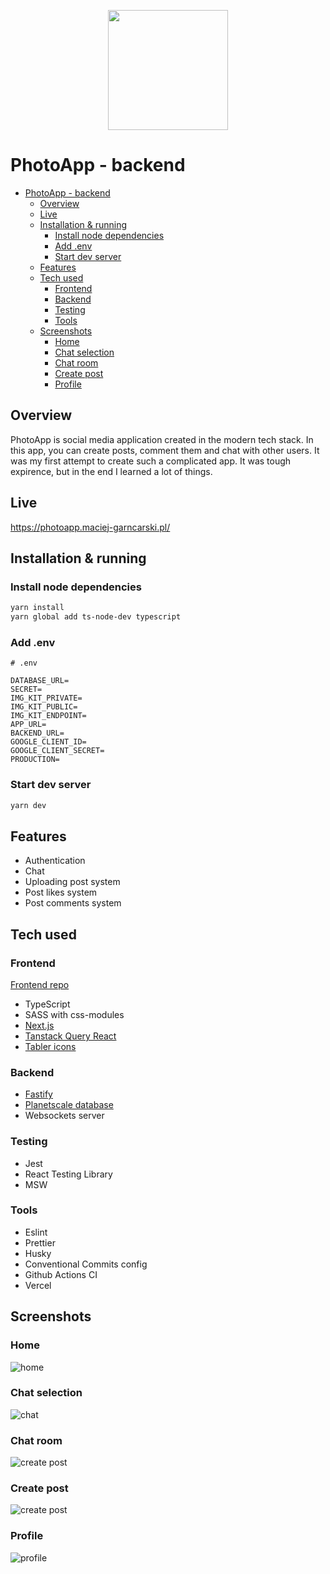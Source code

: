 <p align="center">
  <img width="192" height="192" src="https://raw.githubusercontent.com/MaciejGarncarski/photo-app/main/.github/screenshots/logo.png">
</p>

# PhotoApp - backend

- [PhotoApp - backend](#photoapp---backend)
  - [Overview](#overview)
  - [Live](#live)
  - [Installation \& running](#installation--running)
    - [Install node dependencies](#install-node-dependencies)
    - [Add .env](#add-env)
    - [Start dev server](#start-dev-server)
  - [Features](#features)
  - [Tech used](#tech-used)
    - [Frontend](#frontend)
    - [Backend](#backend)
    - [Testing](#testing)
    - [Tools](#tools)
  - [Screenshots](#screenshots)
    - [Home](#home)
    - [Chat selection](#chat-selection)
    - [Chat room](#chat-room)
    - [Create post](#create-post)
    - [Profile](#profile)

## Overview

PhotoApp is social media application created in the modern tech stack.
In this app, you can create posts, comment them and chat with other users. It was my first attempt to create such a complicated app. It was tough expirence, but in the end I learned a lot of things.

## Live

<https://photoapp.maciej-garncarski.pl/>

## Installation & running

### Install node dependencies

```bash
yarn install
yarn global add ts-node-dev typescript
```

### Add .env

```
# .env

DATABASE_URL=
SECRET=
IMG_KIT_PRIVATE=
IMG_KIT_PUBLIC=
IMG_KIT_ENDPOINT=
APP_URL=
BACKEND_URL=
GOOGLE_CLIENT_ID=
GOOGLE_CLIENT_SECRET=
PRODUCTION=
```

### Start dev server

```bash
yarn dev
```

## Features

- Authentication
- Chat
- Uploading post system
- Post likes system
- Post comments system

## Tech used

### Frontend

[Frontend repo](https://github.com/MaciejGarncarski/photo-app)

- TypeScript
- SASS with css-modules
- [Next.js](https://nextjs.org/)
- [Tanstack Query React](https://tanstack.com/query/latest/docs/react/overview)
- [Tabler icons](https://tabler-icons.io/)

### Backend

- [Fastify](https://www.fastify.io/)
- [Planetscale database](https://planetscale.com/)
- Websockets server

### Testing

- Jest
- React Testing Library
- MSW

### Tools

- Eslint
- Prettier
- Husky
- Conventional Commits config
- Github Actions CI
- Vercel

## Screenshots

### Home

![home](https://raw.githubusercontent.com/MaciejGarncarski/photo-app/main/.github/screenshots/home.png)

### Chat selection

![chat](https://raw.githubusercontent.com/MaciejGarncarski/photo-app/main/.github/screenshots/chat.png)

### Chat room

![create post](https://raw.githubusercontent.com/MaciejGarncarski/photo-app/main/.github/screenshots/chat-room.png)

### Create post

![create post](https://raw.githubusercontent.com/MaciejGarncarski/photo-app/main/.github/screenshots/create-post.png)

### Profile

![profile](https://raw.githubusercontent.com/MaciejGarncarski/photo-app/main/.github/screenshots/profile.png)
